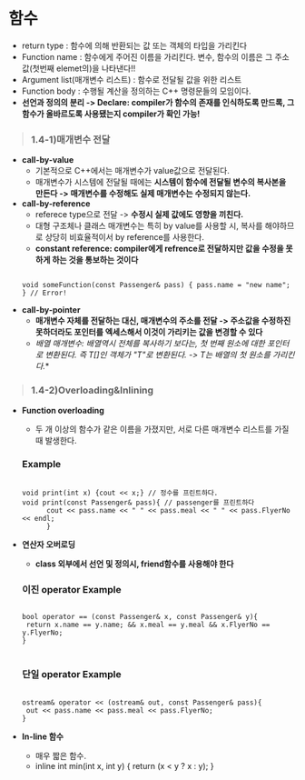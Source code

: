 함수
=========================
* return type : 함수에 의해 반환되는 값 또는 객체의 타입을 가리킨다
* Function name : 함수에게 주어진 이름을 가리킨다. 변수, 함수의 이름은 그 주소값(첫번째 elemet의)을 나타낸다!!
* Argument list(매개변수 리스트) : 함수로 전달될 값을 위한 리스트
* Function body : 수행될 계산을 정의하는 C++ 명령문들의 모임이다.
* **선언과 정의의 분리 -> Declare: compiler가 함수의 존재를 인식하도록 만드록, 그 함수가 올바르도록 사용됐는지 compiler가 확인 가능!**

> ### 1.4-1)매개변수 전달
  * **call-by-value**
    * 기본적으로 C++에서는 매개변수가 value값으로 전달된다.
    * 매개변수가 시스템에 전달될 때에는 **시스템이 함수에 전달될 변수의 복사본을 만든다 -> 매개변수를 수정해도 실제 매개변수는 수정되지 않는다.**
  * **call-by-reference** 
    * referece type으로 전달 -> **수정시 실제 값에도 영향을 끼친다.**
    * 대형 구조체나 클래스 매개변수는 특히 by value를 사용할 시, 복사를 해야하므로 상당히 비효율적이서 by reference를 사용한다.
    * **constant reference: compiler에게 refrence로 전달하지만 값을 수정을 못하게 하는 것을 통보하는 것이다**
    <pre><code>
    void someFunction(const Passenger& pass) { pass.name = "new name"; } // Error!
    </code></pre>
  * **call-by-pointer**
    * **매개변수 자체를 전달하는 대신, 매개변수의 주소를 전달 -> 주소값을 수정하진 못하더라도 포인터를 엑세스해서 이것이 가리키는 값을 변경할 수 있다**
    * **배열 매개변수: 배열역시 전체를 복사하기 보다는, 첫 번째 원소에 대한 포인터로 변환된다. 즉 T[]인 객체가 "T*"로 변환된다. -> T는 배열의 첫 원소를 가리킨다.**

> ### 1.4-2)Overloading&Inlining
 * **Function overloading**
   * 두 개 이상의 함수가 같은 이름을 가졌지만, 서로 다른 매개변수 리스트를 가질 때 발생한다.
   ### Example 
   <pre><code>
   void print(int x) {cout << x;} // 정수를 프린트하다.
   void print(const Passenger& pass){ // passenger를 프린트하다
         cout << pass.name << " " << pass.meal << " " << pass.FlyerNo << endl;
         }
   </code></pre>
   
 * **연산자 오버로딩**
   * **class 외부에서 선언 및 정의시, friend함수를 사용해야 한다**
   ### 이진 operator Example
   <pre><code>
   bool operator == (const Passenger& x, const Passenger& y){
    return x.name == y.name; && x.meal == y.meal && x.FlyerNo == y.FlyerNo;
   }
   </code> </pre>
   ### 단일 operator Example
   <pre> <code>
   ostream& operator << (ostream& out, const Passenger& pass){
    out << pass.name << pass.meal << pass.FlyerNo;
   }
   </code></pre>
 * **In-line 함수**
   * 매우 짧은 함수.
   * inline int min(int x, int y) { return (x < y ? x : y); }
